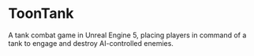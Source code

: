 # ToonTank
A tank combat game in Unreal Engine 5, placing players in command of a tank to engage and destroy AI-controlled enemies.
